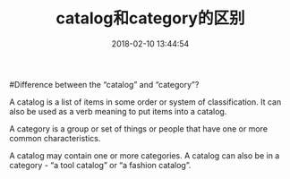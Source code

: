 ﻿---
title: catalog和category的区别
date: 2018-02-10 13:44:54
tags:
categories: 
- 英语学习
---
#Difference between the “catalog” and “category”?

A catalog is a list of items in some order or system of classification.
It can also be used as a verb meaning to put items into a catalog.

A category is a group or set of things or people that have one or more common characteristics.

A catalog may contain one or more categories. A catalog can also be in a category - “a tool catalog” or “a fashion catalog”.